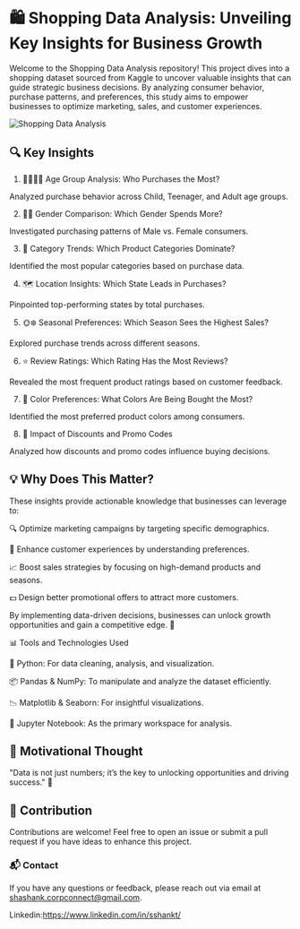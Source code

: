 # 🛍️ Shopping Data Analysis: Unveiling Key Insights for Business Growth

Welcome to the Shopping Data Analysis repository! This project dives into a shopping dataset sourced from Kaggle to uncover valuable insights that can guide strategic business decisions. By analyzing consumer behavior, purchase patterns, and preferences, this study aims to empower businesses to optimize marketing, sales, and customer experiences.

![Shopping Data Analysis](shopping.jpeg)


## 🔍 Key Insights

1. 👶👦👩‍🦳 Age Group Analysis: Who Purchases the Most?

Analyzed purchase behavior across Child, Teenager, and Adult age groups.

2. 👨👩 Gender Comparison: Which Gender Spends More?

Investigated purchasing patterns of Male vs. Female consumers.

3. 🛒 Category Trends: Which Product Categories Dominate?

Identified the most popular categories based on purchase data.

4. 🗺️ Location Insights: Which State Leads in Purchases?

Pinpointed top-performing states by total purchases.

5. 🌞❄️ Seasonal Preferences: Which Season Sees the Highest Sales?

Explored purchase trends across different seasons.

6. ⭐ Review Ratings: Which Rating Has the Most Reviews?

Revealed the most frequent product ratings based on customer feedback.

7. 🎨 Color Preferences: What Colors Are Being Bought the Most?

Identified the most preferred product colors among consumers.

8. 💸 Impact of Discounts and Promo Codes

Analyzed how discounts and promo codes influence buying decisions.

## 💡 Why Does This Matter?

These insights provide actionable knowledge that businesses can leverage to:

🔍 Optimize marketing campaigns by targeting specific demographics.

🎯 Enhance customer experiences by understanding preferences.

📈 Boost sales strategies by focusing on high-demand products and seasons.

💵 Design better promotional offers to attract more customers.

By implementing data-driven decisions, businesses can unlock growth opportunities and gain a competitive edge. 🚀

📊 Tools and Technologies Used

🐍 Python: For data cleaning, analysis, and visualization.

📦 Pandas & NumPy: To manipulate and analyze the dataset efficiently.

📉 Matplotlib & Seaborn: For insightful visualizations.

📝 Jupyter Notebook: As the primary workspace for analysis.

## 🔑 Motivational Thought

"Data is not just numbers; it’s the key to unlocking opportunities and driving success." 🌟


## 🤝 Contribution

Contributions are welcome! Feel free to open an issue or submit a pull request if you have ideas to enhance this project.

### 📬 Contact

If you have any questions or feedback, please reach out via email at shashank.corpconnect@gmail.com.

Linkedin:https://www.linkedin.com/in/sshankt/
